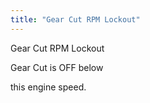 ```yaml
---
title: "Gear Cut RPM Lockout"
---
```


Gear Cut RPM Lockout


Gear Cut is OFF below

this engine speed.

&nbsp;&nbsp; &nbsp; &nbsp; &nbsp; &nbsp; &nbsp; &nbsp; &nbsp; &nbsp;